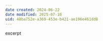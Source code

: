 ```yaml
---
date created: 2024-06-22
date modified: 2025-07-10
uid: 48ba752e-a369-453e-b421-ae196e461dd8
---
```


excerpt

<!-- more -->
